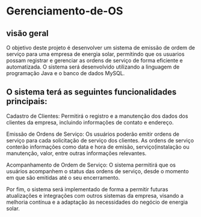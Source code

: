 # Gerenciamento-de-OS

## visão geral

O objetivo deste projeto é desenvolver um sistema de emissão de ordem de serviço para uma empresa de energia solar,
permitindo que os usuarios possam registrar e gerenciar as ordens de serviço de forma eficiente e automatizada.
O sistema será desenvolvido utilizando a linguagem de programação Java e o banco de dados MySQL.

## O sistema terá as seguintes funcionalidades principais:

Cadastro de Clientes: Permitirá o registro e a manutenção dos dados dos clientes da empresa, incluindo informações de contato e
endereço.

Emissão de Ordens de Serviço: Os usuários poderão emitir ordens de serviço para cada solicitação de serviço dos clientes.
As ordens de serviço conterão informações como data e hora de emisão, serviço(instalação ou manutenção, valor, entre outras
informações relevantes.

Acompanhamento de Ordem de Serviço: O sistema permitirá que os usuários acompanhem o status das ordens de serviço, desde o momento
em que são emitidas até o seu encerramento.

Por fim, o sistema será implementado de forma a permitir futuras atualizações e integrações com outros sistemas da empresa, visando
a melhoria contínua e a adaptação às necessidades do negócio de energia solar.
